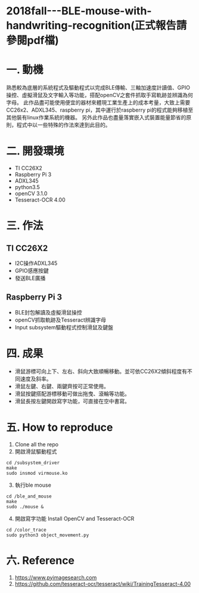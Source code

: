 # 2018fall---BLE-mouse-with-handwriting-recognition(正式報告請參閱pdf檔)
# 一.	動機
   熟悉較為底層的系統程式及驅動程式以完成BLE傳輸、三軸加速度計讀值、GPIO操控、虛擬滑鼠及文字輸入等功能，搭配openCV之套件抓取手寫軌跡並辨識為何字母。
   此作品盡可能使用便宜的器材來體現工業生產上的成本考量，大致上需要CC26x2、ADXL345、raspberry pi，其中運行於raspberry pi的程式能夠移植至其他裝有linux作業系統的機器。
   另外此作品也盡量落實嵌入式裝置能量節省的原則，程式中以一些特殊的作法來達到此目的。
# 二. 開發環境
* TI CC26X2
* Raspberry Pi 3
* ADXL345
* python3.5
* openCV 3.1.0
* Tesseract-OCR 4.00

# 三. 作法
## TI CC26X2
* I2C操作ADXL345
* GPIO感應按鍵
* 發送BLE廣播

## Raspberry Pi 3
* BLE封包解讀及虛擬滑鼠操控
* openCV抓取軌跡及Tesseract辨識字母
* Input subsystem驅動程式控制滑鼠及鍵盤

# 四. 成果
* 滑鼠游標可向上下、左右、斜向大致順暢移動。並可依CC26X2傾斜程度有不同速度及斜率。
* 滑鼠左鍵、右鍵、兩鍵齊按可正常使用。
* 滑鼠按鍵搭配游標移動可做出拖曳、滾輪等功能。
* 滑鼠長按左鍵開啟寫字功能，可直接在空中書寫。

# 五. How to reproduce
1. Clone all the repo
2. 開啟滑鼠驅動程式
```
cd /subsystem_driver
make
sudo insmod virmouse.ko
```
3. 執行ble mouse
```
cd /ble_and_mouse
make
sudo ./mouse &
```
4. 開啟寫字功能
Install OpenCV and Tesseract-OCR 
```
cd /color_trace
sudo python3 object_movement.py
```
# 六. Reference
1.	https://www.pyimagesearch.com
2.  https://github.com/tesseract-ocr/tesseract/wiki/TrainingTesseract-4.00
